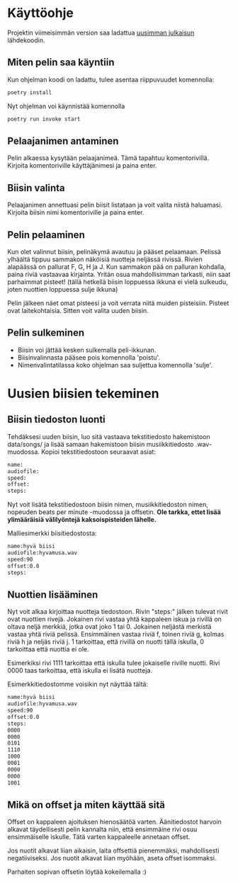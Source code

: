 # Käyttöohje

Projektin viimeisimmän version saa ladattua [uusimman julkaisun](https://github.com/pupunu/ot-harjoitutyo/releases/tag/viikko6) lähdekoodin.

## Miten pelin saa käyntiin

Kun ohjelman koodi on ladattu, tulee asentaa riippuvuudet komennolla:

```bash
poetry install
```

Nyt ohjelman voi käynnistää komennolla

```bash
poetry run invoke start
```

## Pelaajanimen antaminen

Pelin alkaessa kysytään pelaajanimeä. Tämä tapahtuu komentorivillä. Kirjoita komentoriville käyttäjänimesi ja paina enter.

## Biisin valinta

Pelaajanimen annettuasi pelin biisit listataan ja voit valita niistä haluamasi. Kirjoita biisin nimi komentoriville ja paina enter.

## Pelin pelaaminen

Kun olet valinnut biisin, pelinäkymä avautuu ja pääset pelaamaan. Pelissä ylhäältä tippuu sammakon näköisiä nuotteja neljässä rivissä. Rivien alapäässä on pallurat F, G, H ja J. Kun sammakon pää on palluran kohdalla, paina riviä vastaavaa kirjainta. Yritän osua mahdollisimman tarkasti, niin saat parhaimmat pisteet!
(tällä hetkellä biisin loppuessa ikkuna ei vielä sulkeudu, joten nuottien loppuessa sulje ikkuna)

Pelin jälkeen näet omat pisteesi ja voit verrata niitä muiden pisteisiin. Pisteet ovat laitekohtaisia. Sitten voit valita uuden biisin.

## Pelin sulkeminen

- Biisin voi jättää kesken sulkemalla peli-ikkunan.
- Biisinvalinnasta pääsee pois komennolla 'poistu'.
- Nimenvalintatilassa koko ohjelman saa suljettua komennolla 'sulje'.

# Uusien biisien tekeminen

## Biisin tiedoston luonti

Tehdäksesi uuden biisin, luo sitä vastaava tekstitiedosto hakemistoon data/songs/ ja lisää samaan hakemistoon biisin musiikkitiedosto .wav-muodossa. Kopioi tekstitiedostoon seuraavat asiat:

```bash
name:
audiofile:
speed:
offset:
steps:
```
Nyt voit lisätä tekstitiedostoon biisin nimen, musiikkitiedoston nimen, nopeuden beats per minute -muodossa ja offsetin.
**Ole tarkka, ettet lisää ylimääräisiä välilyöntejä kaksoispisteiden lähelle.**

Malliesimerkki biisitiedostosta:

```bash
name:hyvä biisi
audiofile:hyvamusa.wav
speed:90
offset:0.0
steps:
```
## Nuottien lisääminen

Nyt voit alkaa kirjoittaa nuotteja tiedostoon. Rivin "steps:" jälken tulevat rivit ovat nuottien rivejä. Jokainen rivi vastaa yhtä kappaleen iskua ja rivillä on oltava neljä merkkiä, jotka ovat joko 1 tai 0. Jokainen neljästä merkistä vastaa yhtä riviä pelissä. Ensimmäinen vastaa riviä f, toinen riviä g, kolmas riviä h ja neljäs riviä j. 1 tarkoittaa, että rivillä on nuotti tällä iskulla, 0 tarkoittaa että nuottia ei ole.

Esimerkiksi rivi 1111 tarkoittaa että iskulla tulee jokaiselle riville nuotti. Rivi 0000 taas tarkoittaa, että iskulla ei lisätä nuotteja.

Esimerkkitiedostomme voisikin nyt näyttää tältä:

```bash
name:hyvä biisi
audiofile:hyvamusa.wav
speed:90
offset:0.0
steps:
0000
0000
0101
1110
1000
0001
0000
0000
1001
```

## Mikä on offset ja miten käyttää sitä

Offset on kappaleen ajoituksen hienosäätöä varten. Äänitiedostot harvoin alkavat täydellisesti pelin kannalta niin, että ensimmäine rivi osuu ensimmäiselle iskulle. Tätä varten kappaleelle annetaan offset.

Jos nuotit alkavat liian aikaisin, laita offsettiä pienemmäksi, mahdollisesti negatiiviseksi.
Jos nuotit alkavat liian myöhään, aseta offset isommaksi.

Parhaiten sopivan offsetin löytää kokeilemalla :)
